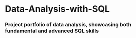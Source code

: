 # Data-Analysis-with-SQL
### Project portfolio of data analysis, showcasing both fundamental and advanced SQL skills
